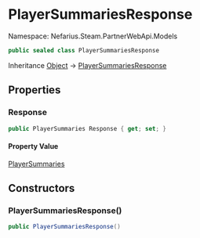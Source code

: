 # PlayerSummariesResponse

Namespace: Nefarius.Steam.PartnerWebApi.Models

```csharp
public sealed class PlayerSummariesResponse
```

Inheritance [Object](https://docs.microsoft.com/en-us/dotnet/api/system.object) → [PlayerSummariesResponse](./nefarius.steam.partnerwebapi.models.playersummariesresponse.md)

## Properties

### <a id="properties-response"/>**Response**

```csharp
public PlayerSummaries Response { get; set; }
```

#### Property Value

[PlayerSummaries](./nefarius.steam.partnerwebapi.models.playersummaries.md)<br>

## Constructors

### <a id="constructors-.ctor"/>**PlayerSummariesResponse()**

```csharp
public PlayerSummariesResponse()
```
